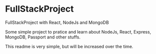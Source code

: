 # FullStackProject
FullStackProject with React, NodeJs and MongoDB

Some simple project to pratice and learn about NodeJs, React, Express, MongoDB, Passport and other stuffs. 

This readme is very simple, but will be increased over the time.
